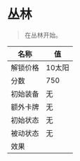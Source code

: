 # 丛林  
> 在丛林开始。  
  
名称  |  值  
----  |  ----  
解锁价格  |  10太阳  
分数  |  750  
初始装备  |  无  
额外卡牌  |  无  
初始状态  |  无  
被动状态  |  无  
效果  |    


<script>document.title="丛林 - 卡牌生存百科 Card Survival Wiki";</script>
